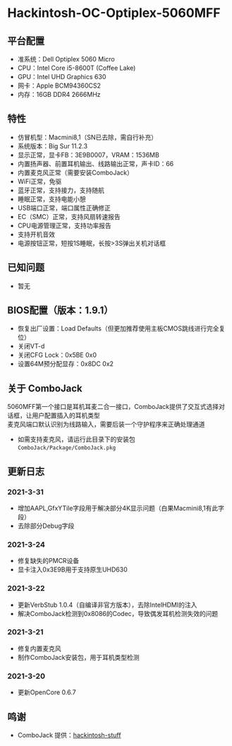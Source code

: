 # Hackintosh-OC-Optiplex-5060MFF

## 平台配置
* 准系统：Dell Optiplex 5060 Micro
* CPU：Intel Core i5-8600T (Coffee Lake)
* GPU：Intel UHD Graphics 630
* 网卡：Apple BCM94360CS2
* 内存：16GB DDR4 2666MHz

## 特性
* 仿冒机型：Macmini8,1（SN已去除，需自行补充）
* 系统版本：Big Sur 11.2.3
* 显示正常，显卡FB：3E9B0007，VRAM：1536MB
* 内置扬声器、前置耳机输出、线路输出正常，声卡ID：66
* 内置麦克风正常（需要安装ComboJack）
* WiFi正常，免驱
* 蓝牙正常，支持接力，支持随航
* 睡眠正常，支持电能小憩
* USB端口正常，端口属性正确修正
* EC（SMC）正常，支持风扇转速报告
* CPU电源管理正常，支持功率报告
* 支持开机音效
* 电源按钮正常，短按1S睡眠，长按>3S弹出关机对话框

## 已知问题
* 暂无

## BIOS配置（版本：1.9.1）
* 恢复出厂设置：Load Defaults（但更加推荐使用主板CMOS跳线进行完全复位）
* 关闭VT-d
* 关闭CFG Lock：0x5BE 0x0
* 设置64M预分配显存：0x8DC 0x2

## 关于 ComboJack
5060MFF第一个接口是耳机耳麦二合一接口，ComboJack提供了交互式选择对话框，让用户配置插入的耳机类型  
麦克风端口默认识别为线路输入，需要后装一个守护程序来正确处理通道
* 如需支持麦克风，请运行此目录下的安装包 `ComboJack/Package/ComboJack.pkg`

## 更新日志
### 2021-3-31
* 增加AAPL,GfxYTile字段用于解决部分4K显示问题（白果Macmini8,1有此字段）
* 去除部分Debug字段
### 2021-3-24
* 修复缺失的PMCR设备
* 显卡注入0x3E9B用于支持原生UHD630
### 2021-3-22
* 更新VerbStub 1.0.4（自编译非官方版本），去除IntelHDMI的注入
* 解决ComboJack检测到0x8086的Codec，导致偶发耳机检测失效的问题
### 2021-3-21
* 修复内置麦克风
* 制作ComboJack安装包，用于耳机类型检测
### 2021-3-20
* 更新OpenCore 0.6.7

## 鸣谢
* ComboJack 提供：[hackintosh-stuff](https://github.com/hackintosh-stuff/ComboJack)
